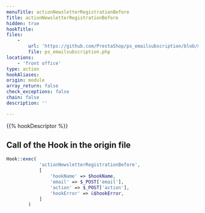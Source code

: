 ```yaml
---
menuTitle: actionNewsletterRegistrationBefore
Title: actionNewsletterRegistrationBefore
hidden: true
hookTitle: 
files:
    -
        url: 'https://github.com/PrestaShop/ps_emailsubscription/blob/master/ps_emailsubscription.php'
        file: ps_emailsubscription.php
locations:
    - 'front office'
type: action
hookAliases: 
origin: module
array_return: false
check_exceptions: false
chain: false
description: ''

---
```


{{% hookDescriptor %}}

## Call of the Hook in the origin file

```php
Hook::exec(
            'actionNewsletterRegistrationBefore',
            [
                'hookName' => $hookName,
                'email' => $_POST['email'],
                'action' => $_POST['action'],
                'hookError' => &$hookError,
            ]
        )
```
